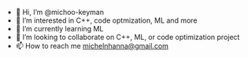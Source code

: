 - 👋 Hi, I’m @michoo-keyman
- 👀 I’m interested in C++, code optmization, ML and more
- 🌱 I’m currently learning ML
- 💞️ I’m looking to collaborate on C++, ML, or code optimization project
- 📫 How to reach me michelnhanna@gmail.com

<!---
michoo-keyman/michoo-keyman is a ✨ special ✨ repository because its `README.md` (this file) appears on your GitHub profile.
You can click the Preview link to take a look at your changes.
--->
